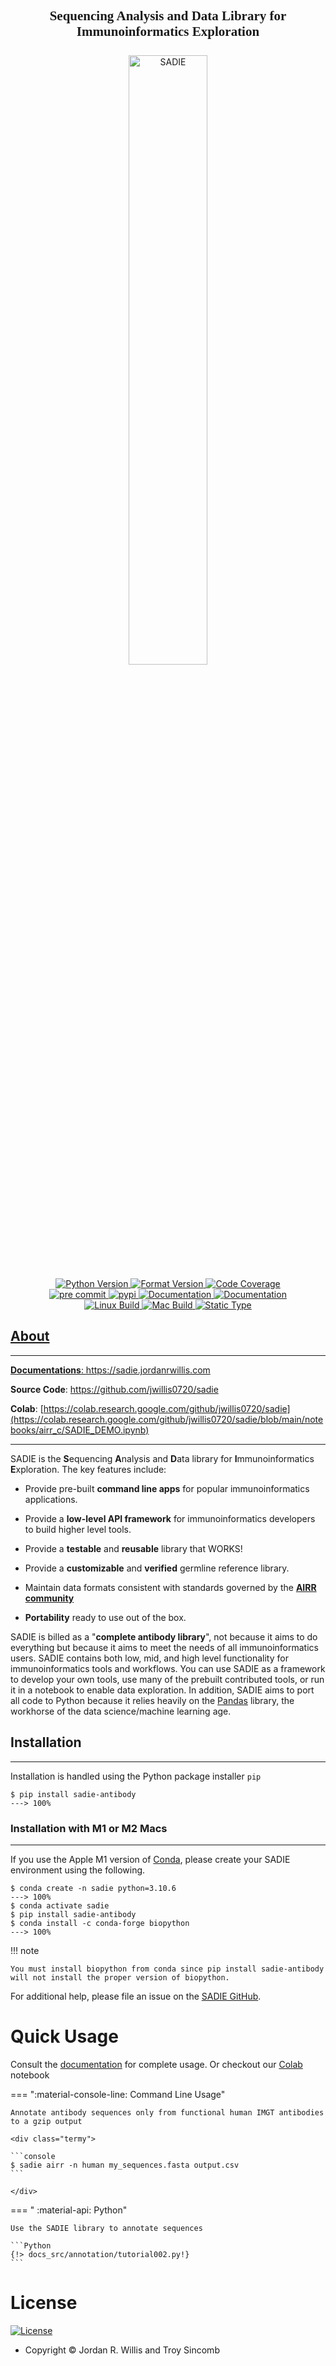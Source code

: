 <h2 align="center" style="font-family:verdana;font-size:150%"> <b>S</b>equencing <b>A</b>nalysis and <b>D</b>ata Library for <b>I</b>mmunoinformatics <b>E</b>xploration</h2>
<div align="center">
  <img src="https://sadiestaticcrm.s3.us-west-2.amazonaws.com/Sadie.svg" alt="SADIE" style="margin:0.51em;width:50%">
</div>

<div class="flex-container" align="center">
    <div class="flex-container" align="center">
        <a href="https://img.shields.io/badge/Python-3.7%7C3.8%7C3.9%7C3.10-blue">
        <img src="https://img.shields.io/badge/Python-3.7%7C3.8%7C3.9%7C3.10-blue"
            alt="Python Version">
        <a href="https://github.com/psf/black">
        <img src="https://img.shields.io/badge/code%20style-black-000000.svg"
            alt="Format Version">
        <a href="https://codecov.io/gh/jwillis0720/sadie">
        <img src="https://codecov.io/gh/jwillis0720/sadie/branch/main/graph/badge.svg?token=EH9QEX4ZMP"
            alt="Code Coverage">
        <a href="https://github.com/pre-commit/pre-commit">
    </div>
    <div class="flex-container" align="center">
        <img src="https://img.shields.io/badge/pre--commit-enabled-brightgreen?logo=pre-commit&logoColor=white"
            alt="pre commit">
        <a href=https://pypi.org/project/sadie-antibody">
        <img src="https://img.shields.io/pypi/v/sadie-antibody?color=blue"
            alt='pypi'>
        <a href="https://sadie.jordanrwillis.com" >
        <img src="https://api.netlify.com/api/v1/badges/59ff956c-82d9-4900-83c7-758ed21ccb34/deploy-status"
            alt="Documentation">
        </a>
        <a href="https://github.com/jwillis0720/sadie/actions/workflows/docs.yml" >
        <img src="https://github.com/jwillis0720/sadie/actions/workflows/docs.yml/badge.svg"
            alt="Documentation">
        </a>
    </div>
    <div class="flex-container" align="center">
        <a href="https://github.com/jwillis0720/sadie/workflows/Linux%20Build%20and%20Test/badge.svg">
        <img src="https://github.com/jwillis0720/sadie/workflows/Linux%20Build%20and%20Test/badge.svg"
            alt="Linux Build">
        <a href="https://github.com/jwillis0720/sadie/workflows/MacOS%20Build%20and%20Test/badge.svg">
        <img src="https://github.com/jwillis0720/sadie/workflows/MacOS%20Build%20and%20Test/badge.svg"
            alt="Mac Build">
        <a href="https://github.com/jwillis0720/sadie/actions/workflows/pyright.yml/badge.svg">
        <img src="https://github.com/jwillis0720/sadie/actions/workflows/pyright.yml/badge.svg"
            alt="Static Type">
    </div>
</div>

## About

---

<!-- use a href so you can use _blank to open new tab -->

**Documentations**: <a href="https://sadie.jordanrwillis.com" target="_blank">https://sadie.jordanrwillis.com</a>

**Source Code**: <a href="https://github.com/jwillis0720/sadie" target="_blank">https://github.com/jwillis0720/sadie</a>

**Colab**: [https://colab.research.google.com/github/jwillis0720/sadie](https://colab.research.google.com/github/jwillis0720/sadie/blob/main/notebooks/airr_c/SADIE_DEMO.ipynb)

---

SADIE is the **S**equencing **A**nalysis and **D**ata library for **I**mmunoinformatics **E**xploration. The key features include:

- Provide pre-built **command line apps** for popular immunoinformatics applications.

- Provide a **low-level API framework** for immunoinformatics developers to build higher level tools.

- Provide a **testable** and **reusable** library that WORKS!

- Provide a **customizable** and **verified** germline reference library.

- Maintain data formats consistent with standards governed by the [**AIRR community**](https://docs.airr-community.org/en/stable/#table-of-contents)

- **Portability** ready to use out of the box.

SADIE is billed as a "**complete antibody library**", not because it aims to do everything but because it aims to meet the needs of all immunoinformatics users. SADIE contains both low, mid, and high level functionality for immunoinformatics tools and workflows. You can use SADIE as a framework to develop your own tools, use many of the prebuilt contributed tools, or run it in a notebook to enable data exploration. In addition, SADIE aims to port all code to Python because it relies heavily on the [Pandas](https://www.pandas.org) library, the workhorse of the data science/machine learning age.

## Installation

---

Installation is handled using the Python package installer `pip`

<div class="termy">

```console
$ pip install sadie-antibody
---> 100%
```

</div>

### Installation with M1 or M2 Macs

---

If you use the Apple M1 version of [Conda](https://docs.conda.io/en/latest/miniconda.html), please create your SADIE environment using the following.

<div class="termy">

```console
$ conda create -n sadie python=3.10.6
---> 100%
$ conda activate sadie
$ pip install sadie-antibody
$ conda install -c conda-forge biopython
---> 100%
```

</div>
!!! note

    You must install biopython from conda since pip install sadie-antibody will not install the proper version of biopython.

For additional help, please file an issue on the [SADIE GitHub](https://github.com/jwillis0720/sadie/issues).

# Quick Usage

Consult the [documentation](https://sadie.jordanrwillis.com) for complete usage. Or checkout our [Colab](https://colab.research.google.com/github/jwillis0720/sadie/blob/main/notebooks/airr_c/SADIE_DEMO.ipynb) notebook

<!-- get these icons through icon search https://squidfunk.github.io/mkdocs-material/reference/icons-emojis/#search -->

=== ":material-console-line: Command Line Usage"

    Annotate antibody sequences only from functional human IMGT antibodies to a gzip output

    <div class="termy">

    ```console
    $ sadie airr -n human my_sequences.fasta output.csv
    ```

    </div>

=== " :material-api: Python"

    Use the SADIE library to annotate sequences

    ```Python
    {!> docs_src/annotation/tutorial002.py!}
    ```

# License

[![License](https://img.shields.io/github/license/jwillis0720/sadie)](https://opensource.org/licenses/MIT)

- Copyright © Jordan R. Willis and Troy Sincomb
